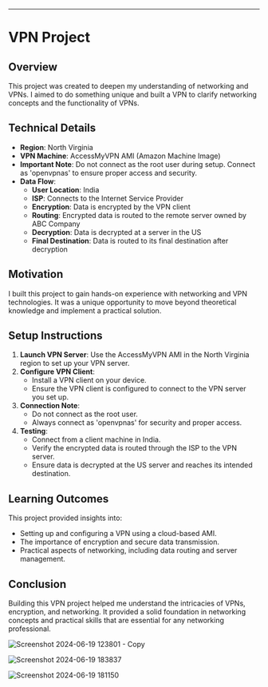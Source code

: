 

---

# VPN Project

## Overview
This project was created to deepen my understanding of networking and VPNs. I aimed to do something unique and built a VPN to clarify networking concepts and the functionality of VPNs.

## Technical Details
- **Region**: North Virginia
- **VPN Machine**: AccessMyVPN AMI (Amazon Machine Image)
- **Important Note**: Do not connect as the root user during setup. Connect as 'openvpnas' to ensure proper access and security.
- **Data Flow**: 
  - **User Location**: India
  - **ISP**: Connects to the Internet Service Provider
  - **Encryption**: Data is encrypted by the VPN client
  - **Routing**: Encrypted data is routed to the remote server owned by ABC Company
  - **Decryption**: Data is decrypted at a server in the US
  - **Final Destination**: Data is routed to its final destination after decryption

## Motivation
I built this project to gain hands-on experience with networking and VPN technologies. It was a unique opportunity to move beyond theoretical knowledge and implement a practical solution.

## Setup Instructions
1. **Launch VPN Server**: Use the AccessMyVPN AMI in the North Virginia region to set up your VPN server.
2. **Configure VPN Client**: 
   - Install a VPN client on your device.
   - Ensure the VPN client is configured to connect to the VPN server you set up.
3. **Connection Note**: 
   - Do not connect as the root user.
   - Always connect as 'openvpnas' for security and proper access.
4. **Testing**: 
   - Connect from a client machine in India.
   - Verify the encrypted data is routed through the ISP to the VPN server.
   - Ensure data is decrypted at the US server and reaches its intended destination.

## Learning Outcomes
This project provided insights into:
- Setting up and configuring a VPN using a cloud-based AMI.
- The importance of encryption and secure data transmission.
- Practical aspects of networking, including data routing and server management.

## Conclusion
Building this VPN project helped me understand the intricacies of VPNs, encryption, and networking. It provided a solid foundation in networking concepts and practical skills that are essential for any networking professional.

![Screenshot 2024-06-19 123801 - Copy](https://github.com/karanmhaskeDevOps/Open-vpn/assets/161995584/2261c602-da60-4ebd-b53f-2771447075fe)

![Screenshot 2024-06-19 183837](https://github.com/karanmhaskeDevOps/Open-vpn/assets/161995584/82c18727-e85a-460d-b47b-0748689c6c5f)

![Screenshot 2024-06-19 181150](https://github.com/karanmhaskeDevOps/Open-vpn/assets/161995584/21c6d3ba-740c-4c8b-920f-073cb12ae46e)


